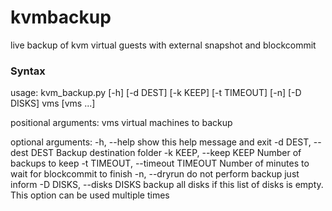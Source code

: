 # kvmbackup
live backup of kvm virtual guests with external snapshot and blockcommit

### Syntax
usage: kvm_backup.py [-h] [-d DEST] [-k KEEP] [-t TIMEOUT] [-n] [-D DISKS]
                     vms [vms ...]

positional arguments:
  vms                   virtual machines to backup

optional arguments:
  -h, --help            show this help message and exit
  -d DEST, --dest DEST  Backup destination folder
  -k KEEP, --keep KEEP  Number of backups to keep
  -t TIMEOUT, --timeout TIMEOUT
                        Number of minutes to wait for blockcommit to finish
  -n, --dryrun          do not perform backup just inform
  -D DISKS, --disks DISKS
                        backup all disks if this list of disks is empty. This
                        option can be used multiple times
